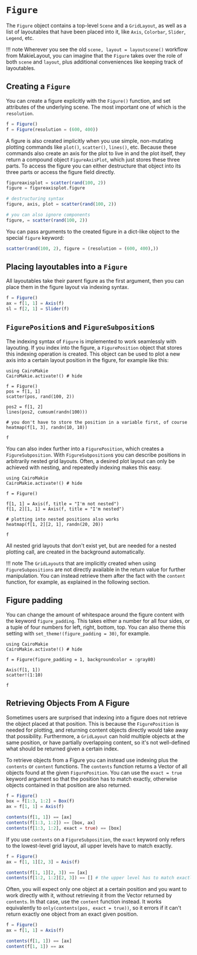 # `Figure`

The `Figure` object contains a top-level `Scene` and a `GridLayout`, as well as a list of layoutables that have been placed into it, like `Axis`, `Colorbar`, `Slider`, `Legend`, etc.

!!! note
    Wherever you see the old `scene, layout = layoutscene()` workflow from MakieLayout, you can imagine that
    the `Figure` takes over the role of both `scene` and `layout`, plus additional conveniences like keeping
    track of layoutables.

## Creating a `Figure`

You can create a figure explicitly with the `Figure()` function, and set attributes of the underlying scene.
The most important one of which is the `resolution`.

```julia
f = Figure()
f = Figure(resolution = (600, 400))
```

A figure is also created implicitly when you use simple, non-mutating plotting commands like `plot()`, `scatter()`, `lines()`, etc.
Because these commands also create an axis for the plot to live in and the plot itself, they return a compound object `FigureAxisPlot`, which just stores these three parts.
To access the figure you can either destructure that object into its three parts or access the figure field directly.

```julia
figureaxisplot = scatter(rand(100, 2))
figure = figureaxisplot.figure

# destructuring syntax
figure, axis, plot = scatter(rand(100, 2))

# you can also ignore components
figure, = scatter(rand(100, 2))
```

You can pass arguments to the created figure in a dict-like object to the special `figure` keyword:

```julia
scatter(rand(100, 2), figure = (resolution = (600, 400),))
```

## Placing layoutables into a `Figure`

All layoutables take their parent figure as the first argument, then you can place them in the figure layout via indexing syntax.

```julia
f = Figure()
ax = f[1, 1] = Axis(f)
sl = f[2, 1] = Slider(f)
```

## `FigurePosition`s and `FigureSubposition`s

The indexing syntax of `Figure` is implemented to work seamlessly with layouting.
If you index into the figure, a `FigurePosition` object that stores this indexing operation is created.
This object can be used to plot a new axis into a certain layout position in the figure, for example like this:

```@example
using CairoMakie
CairoMakie.activate!() # hide

f = Figure()
pos = f[1, 1]
scatter(pos, rand(100, 2))

pos2 = f[1, 2]
lines(pos2, cumsum(randn(100)))

# you don't have to store the position in a variable first, of course
heatmap(f[1, 3], randn(10, 10))

f
```


You can also index further into a `FigurePosition`, which creates a `FigureSubposition`.
With `FigureSubposition`s you can describe positions in arbitrarily nested grid layouts.
Often, a desired plot layout can only be achieved with nesting, and repeatedly indexing makes this easy.

```@example
using CairoMakie
CairoMakie.activate!() # hide

f = Figure()

f[1, 1] = Axis(f, title = "I'm not nested")
f[1, 2][1, 1] = Axis(f, title = "I'm nested")

# plotting into nested positions also works
heatmap(f[1, 2][2, 1], randn(20, 20))

f
```


All nested grid layouts that don't exist yet, but are needed for a nested plotting call, are created in the background automatically.

!!! note
    The `GridLayout`s that are implicitly created when using `FigureSubpositions` are not directly available in the return
    value for further manipulation. You can instead retrieve them after the fact with the `content` function, for example,
    as explained in the following section.


## Figure padding

You can change the amount of whitespace around the figure content with the keyword `figure_padding`.
This takes either a number for all four sides, or a tuple of four numbers for left, right, bottom, top.
You can also theme this setting with `set_theme!(figure_padding = 30)`, for example.

```@example
using CairoMakie
CairoMakie.activate!() # hide

f = Figure(figure_padding = 1, backgroundcolor = :gray80)

Axis(f[1, 1])
scatter!(1:10)

f
```

## Retrieving Objects From A Figure

Sometimes users are surprised that indexing into a figure does not retrieve the object placed at that position.
This is because the `FigurePosition` is needed for plotting, and returning content objects directly would take
away that possibility.
Furthermore, a `GridLayout` can hold multiple objects at the same position, or have partially overlapping content,
so it's not well-defined what should be returned given a certain index.

To retrieve objects from a Figure you can instead use indexing plus the `contents` or `content` functions.
The `contents` function returns a Vector of all objects found at the given `FigurePosition`.
You can use the `exact = true` keyword argument so that the position has to match exactly, otherwise objects
contained in that position are also returned.

```julia
f = Figure()
box = f[1:3, 1:2] = Box(f)
ax = f[1, 1] = Axis(f)

contents(f[1, 1]) == [ax]
contents(f[1:3, 1:2]) == [box, ax]
contents(f[1:3, 1:2], exact = true) == [box]
```

If you use `contents` on a `FigureSubposition`, the `exact` keyword only refers to the lowest-level
grid layout, all upper levels have to match exactly.

```julia
f = Figure()
ax = f[1, 1][2, 3] = Axis(f)

contents(f[1, 1][2, 3]) == [ax]
contents(f[1:2, 1:2][2, 3]) == [] # the upper level has to match exactly
```

Often, you will expect only one object at a certain position and you want to work directly with it, without
retrieving it from the Vector returned by `contents`.
In that case, use the `content` function instead.
It works equivalently to `only(contents(pos, exact = true))`, so it errors if it can't return exactly one object
from an exact given position.

```julia
f = Figure()
ax = f[1, 1] = Axis(f)

contents(f[1, 1]) == [ax]
content(f[1, 1]) == ax
```
